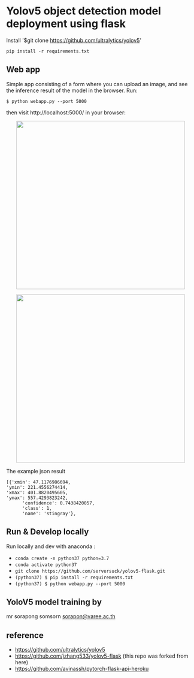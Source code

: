 # Yolov5 object detection model deployment using flask
Install
'$git clone https://github.com/ultralytics/yolov5'

`pip install -r requirements.txt `

## Web app
Simple app consisting of a form where you can upload an image, and see the inference result of the model in the browser. Run:

`$ python webapp.py --port 5000`


then visit http://localhost:5000/ in your browser:

<p align="center">
<img src="https://github.com/serversuck/yolov5-flask/blob/main/upload.png" width="450">
</p>

<p align="center">
<img src="https://github.com/serversuck/yolov5-flask/blob/main/result.png" width="450">
</p>

The example json result
```
[{'xmin': 47.1176986694, 
'ymin': 221.4556274414, 
'xmax': 401.8820495605, 
'ymax': 557.4293823242, 
      'confidence': 0.7438420057, 
      'class': 1, 
      'name': 'stingray'}, 
```



## Run & Develop locally
Run locally and dev with anaconda :
* `conda create -n python37 python=3.7`
* `conda activate python37`
* `git clone https://github.com/serversuck/yolov5-flask.git`
* `(python37) $ pip install -r requirements.txt`
* `(python37) $ python webapp.py --port 5000`

## YoloV5 model training by
mr sorapong somsorn sorapon@varee.ac.th

## reference
- https://github.com/ultralytics/yolov5
- https://github.com/jzhang533/yolov5-flask (this repo was forked from here)
- https://github.com/avinassh/pytorch-flask-api-heroku
